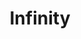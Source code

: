 ---
title: Infinity
description: In this guide we will learn how to evaluate rate of change, domain and range of functions in Calculus. 
slug: /infinity
tags:
  - Calculus infinity Notes
  - Calculus infinity
  - Calculus iiNotes infinity
  - Calculus infinity Guide
  - Calculus
  - Infinity
  
sidebar_position: 6

---